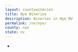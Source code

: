 ```yaml
---
layout: countywineries
title: Nye Wineries
description: Wineries in Nye NV
permalink: /nv/nye/
county: nye
state: nv
---
```

-
